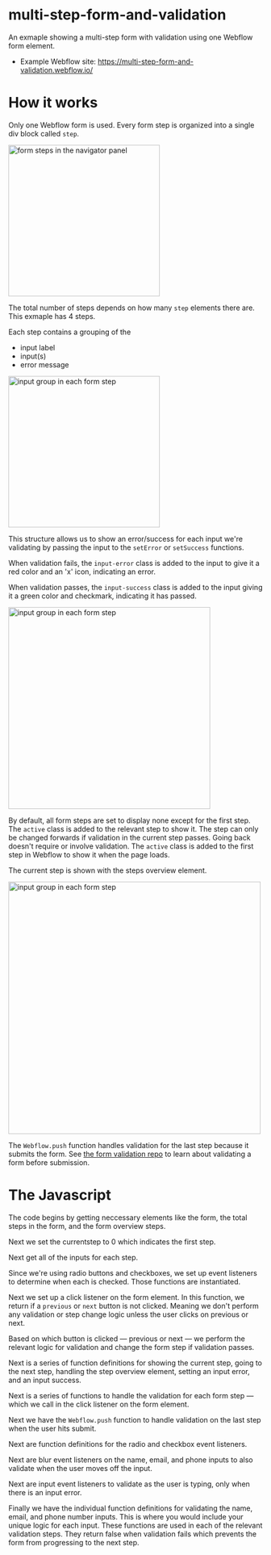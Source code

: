 # multi-step-form-and-validation

An exmaple showing a multi-step form with validation using one Webflow form element.

- Example Webflow site: https://multi-step-form-and-validation.webflow.io/

# How it works

Only one Webflow form is used. Every form step is organized into a single div block called `step`.

<img src="https://media.cleanshot.cloud/media/46844/mTNSyx5HcB39e8qNjWvdfJ5SaN5nbTWCE2sNaCwr.jpeg?Expires=1664318540&Signature=RI~lIiJYD0BhasQYzEPBXXlnWNpbcK4qbYBLsXWAZTNHTRcfsg2fsjVDyI~~X2Rz70EYakBf8Bm~mS8fxFfxCfziWgVMSIN5ss2bp-j7n~pLiTHFX3q15TZCjXQm7ruTC83oy4dkkbWG6RVqQ6J7c6QK6fOYWDLlnkb1lES5y-K5DRG~d2zGDTFGgjkc3Ies6BvCULomfDS8xiMh32C0v8TDvuLOlHedDf8D-RWzeRZu2zm3M4VksC96ou1ftxqamnND6VbgXYxQB8GDxS3HA1cc69HR7Po1W6PQCoUpgdYlcTdFNwNZWbz1~hbHQnIAWnwOuBFeoSIjOsGG25lcgQ__&Key-Pair-Id=K269JMAT9ZF4GZ" alt="form steps in the navigator panel" width="300"/>

The total number of steps depends on how many `step` elements there are. This exmaple has 4 steps.

Each step contains a grouping of the

- input label
- input(s)
- error message

<img src="https://media.cleanshot.cloud/media/46844/t6RR7FypwNZZcuEQnR2r9M4Puxm7seAUjPB7P7Vh.jpeg?Expires=1664318638&Signature=qe-qnlWK0IvV8~hTtYLypiL7SNdujWsbeSoReYlqeOETxdm2krOKERSl3Rd3xdbCu91SeiqGCi-0K4QFWZ4zvKYPs2tzUoAUvPsENBUdPZgvAbZ8aiwKm9xZfy9uBzf6EyjzdtTnoiP68xGrtbxyEatjknOZeopXxRtcNLiKzu2YEz9qQOICT1Vs3EncQzNnkmyNWkLmsTw2oQimbI8fsUj7NkHr-my1jSjEqhq6mWO4LP8LfOFIYZak92VFqdkrcK07kqQjUEKk7mHVWOTtxjbeJ~88UtRqYwReV0fb4E-U9NBuUSdtg1~Wl4I2sVLP1FgGn8AcJhcYsnfV2qkAFA__&Key-Pair-Id=K269JMAT9ZF4GZ" alt="input group in each form step" width="300">

This structure allows us to show an error/success for each input we're validating by passing the input to the `setError` or `setSuccess` functions.

When validation fails, the `input-error` class is added to the input to give it a red color and an 'x' icon, indicating an error.

When validation passes, the `input-success` class is added to the input giving it a green color and checkmark, indicating it has passed.

<img src="https://media.cleanshot.cloud/media/46844/atN6ietlFwK2SLATJBZPBvjJeU30q7307K347XA0.jpeg?Expires=1664319923&Signature=YGjNCW3rvbFZ06koZ-ef8xtw30JXwlvp5dZFHp0FjXmZF3h9dNVgdA0JAyEfBLqfBY4TKg4HlYvTzbanuVBNqIL1X1exsmK8LolS46D3eMYwYyJa4w1nOFpvFCm5GbkGpsA4-VVibN4-TM9BBKTHZkxCdRVBPgxQO9zTYcZMAWTKPP~0eBOj1Wafpdse9~GJZ03kmuMMOKVWtAKEZE4dVNzOb1VKCvMmhL7PPr6opb0owriCUroyP4tejUksVefgoImTmveBOtv9RgOoLxyPKP3c~X2GkiAJHzzD5AXRF7~OdaCgC33YnjZrWAy-8MqMUWXdMJE2J-Ye5a4rmGpWKQ__&Key-Pair-Id=K269JMAT9ZF4GZ" alt="input group in each form step" width="400">

By default, all form steps are set to display none except for the first step. The `active` class is added to the relevant step to show it. The step can only be changed forwards if validation in the current step passes. Going back doesn't require or involve validation. The `active` class is added to the first step in Webflow to show it when the page loads.

The current step is shown with the steps overview element.

<img src="https://media.cleanshot.cloud/media/46844/aMEVRukSE0nqrbN1MoVCD2fpGRFDAlOqislXBPK5.jpeg?Expires=1664318833&Signature=XdJ2QVishYN0-rLf7H1744l~tD6xiTgP84uBCP8AS6h03n1KHN82Ngs7WUwH7MgpPoiS2e7-dendS-lc0IYNnnMryrWSoDrYLQrIrWEfovvsh7~Q-gw5aVXKl~E2i6LCpsrk8rvBeRUGPCYhAqNZFYHRtOGuyDJke00Qw-uBCIaBS5IefOlmyWfAcf2kHFElUgCy2RTbDo-zmGP-j2LWCKW~9hPeZ57E3hKiYgsFQ0cTuMniidrYgKhZHxNb28OvR2KNHDZqZTlHYH1YU6eyyfUm4jfg3GseON1uXRVoJd-uZDvSnuUwTL7bmZ1~ISZU7g6pePfoZo3ua73~~t10~g__&Key-Pair-Id=K269JMAT9ZF4GZ" alt="input group in each form step" width="500">

The `Webflow.push` function handles validation for the last step because it submits the form. See [the form validation repo](https://github.com/Webflow-Examples/form-validation) to learn about validating a form before submission.

# The Javascript

The code begins by getting neccessary elements like the form, the total steps in the form, and the form overview steps.

Next we set the currentstep to 0 which indicates the first step.

Next get all of the inputs for each step.

Since we're using radio buttons and checkboxes, we set up event listeners to determine when each is checked. Those functions are instantiated.

Next we set up a click listener on the form element. In this function, we return if a `previous` or `next` button is not clicked. Meaning we don't perform any validation or step change logic unless the user clicks on previous or next.

Based on which button is clicked — previous or next — we perform the relevant logic for validation and change the form step if validation passes.

Next is a series of function definitions for showing the current step, going to the next step, handling the step overview element, setting an input error, and an input success.

Next is a series of functions to handle the validation for each form step — which we call in the click listener on the form element.

Next we have the `Webflow.push` function to handle validation on the last step when the user hits submit.

Next are function definitions for the radio and checkbox event listeners.

Next are blur event listeners on the name, email, and phone inputs to also validate when the user moves off the input.

Next are input event listeners to validate as the user is typing, only when there is an input error.

Finally we have the individual function definitions for validating the name, email, and phone number inputs. This is where you would include your unique logic for each input. These functions are used in each of the relevant validation steps. They return false when validation fails which prevents the form from progressing to the next step.
